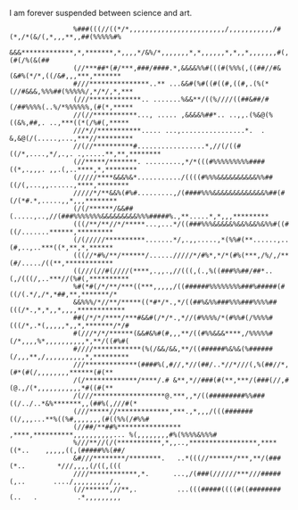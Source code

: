 I am forever suspended between science and art.

                    %###(((//((*/*,,,,,,,,,,,,,,,,,,,,,,,,/,,,,,,,,,,,/#(*,/*(&/(,*,,,**,,##(%%%%%#%
                    &&&*************,*,*******,*,,,,*/&%/*,,,,,,,*,*,,,,,,*,*,,*,,,,,,,#(,(#(/%(&(##
                    (//***##*(#/***,###/####.*,&&&&%%#(((#(%%%(,((##//#&(&#%(*/*,((/&#,,,***,*******
                    #///***************..** ...&&#(%#((#((#,((#,.(%(*(//#&&&,%%%##(%%%%%/,*/*/,*,***
                    (///*************.. .......%&&**/((%////((##&##/#(/##%%%%(..%/*%%%%%%,(#(*,*****
                    //(//***********..., ..... ,&&&&%##*.. ..,,.(%&@(%((&%,##,. ..,***((*(/%#(,*****
                    ///*//***********..... ...,................*.  . &,&@(/(.....,...,***//*********
                    //(//**********#.................*,//(/((#((/*,....,*/,.,. .,.....**,**,********
                    (//*****/*******. .........,*/*(((#%%%%%%%%%####((*,.,,,. ,,.(,..****,*,********
                    (/////****&&&%&*.........../((((#%%%&&&&&&&&&&%%##((/(,...,,......,****,********
                    /////*/**&&%(#%#.........,/(####%%%&&&&&&&&&&&&&%##(#(/(*#.*,.....,,*,,,********
                    (/(/******/&&##(.....,..,//(###%%%%%%%&&&&&&&&&%%%#####%.,**.....*,*,,,*********
                    (((/**/**//*/*****...,...*/((###%%%&&&&&%&&%&&%&%%#((#((/.......******,*********
                    (/(/////**********.......*/,.,,.....,*(%%#(**......,..(#,..,..***((*,**,*,******
                    (((//*#%/**/******/....../////*/#%*,*/*(#%(***,/%/,/**(#/...../((**,************
                    ((///(//#(////(****,.,,.,//(((,(.,%((###%%##/##*..(,/(((/,..***//(%#(,**********
                    %#(*#(/*/**/***((***,,,,,/((######%%%%%%%%###%#####(#((/(.*/,/*,*##,**,*******/*
                    &&%%%/*//**/*****((*#*/*.,*/((##%&%%###%%%###%%%%##(((/*.,*,*,,*,,,,************
                    ##(/*/*/****/***#&&#(/*/*.,*//(#%%%%/*(#%%#(/%%%%#(((/*,.*(,,,,,*,,*,*******/*/#
                    #(///*/*/******(&&#&%#(#,,,**/((#%%&&&****,/%%%%%#(/*,,,,%*,,,,,,,,,,*,**/((#%#(
                    #////************(%(/&&/&&,**/((######%&%&(%######(/,,,**,/,,,,,,,,,,*,*********
                    ///*************(####%(,#//,*//(##/..*//*///(,%(##//*,(#*(#(/,,,,,,,,******(#(**
                    /(/*************/****/.# &**,*//###(#(**,***/(###(//,#(@.,/(*,,,,,,,,,,,*#((#(**
                    /(///******************@.***,,*/((#########%%###((/../..*&%*******,,(##%(,///#(*
                    (///*****//*************,***.,*,,,/(((#######((/,,,...**%((%#,,,,,,,(#((%%(/#%%#
                    (//##/**##%**************** ,****,**********,,,,,,,,,,... %(,,,,,,,,#%(%%%%&%%%#
                    %///**//(/(***********,*,,..,*****************,****((*..    ,,,,,((,(#####%%(##/
                    &#///********/********.   ..*(((//******/***,**/(###(*..        *///,,,,(/((,(((
                    ////************,*.      ...,/(###(//////***///#####(,..       ..../,,,,,,,,,/,,
                    (//******,//**,.          ...(((#####((((#((########(..   .          .*,,,,,,,,,
